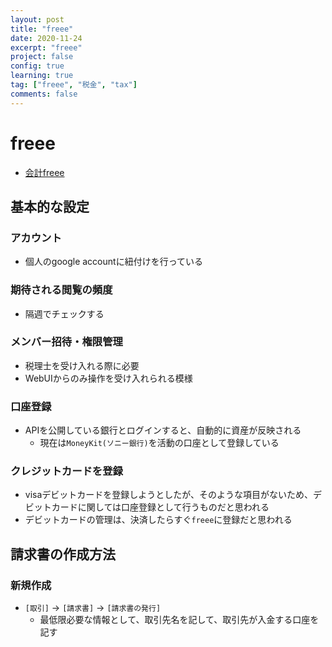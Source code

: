 ```yaml
---
layout: post
title: "freee"
date: 2020-11-24
excerpt: "freee"
project: false
config: true
learning: true
tag: ["freee", "税金", "tax"]
comments: false
---
```


# freee
 - [会計freee](https://secure.freee.co.jp/)

## 基本的な設定

### アカウント
 - 個人のgoogle accountに紐付けを行っている

### 期待される閲覧の頻度
 - 隔週でチェックする

### メンバー招待・権限管理
 - 税理士を受け入れる際に必要
 - WebUIからのみ操作を受け入れられる模様

### 口座登録
 - APIを公開している銀行とログインすると、自動的に資産が反映される
   - 現在は`MoneyKit(ソニー銀行)`を活動の口座として登録している
   
### クレジットカードを登録
 - visaデビットカードを登録しようとしたが、そのような項目がないため、デビットカードに関しては口座登録として行うものだと思われる
 - デビットカードの管理は、決済したらすぐ`freee`に登録だと思われる

## 請求書の作成方法

### 新規作成
 - `[取引]` -> `[請求書]` -> `[請求書の発行]`
   - 最低限必要な情報として、取引先名を記して、取引先が入金する口座を記す
